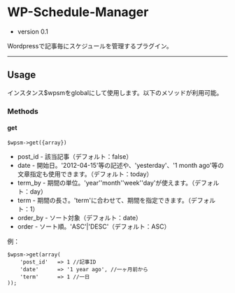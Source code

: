 # WP-Schedule-Manager

* version 0.1

Wordpressで記事毎にスケジュールを管理するプラグイン。

---

## Usage

インスタンス$wpsmをglobalにして使用します。以下のメソッドが利用可能。

### Methods

#### get

	$wpsm->get({array})

* post_id - 該当記事（デフォルト：false）
* date - 開始日。'2012-04-15'等の記述や、'yesterday'、'1 month ago'等の文章指定も使用できます。（デフォルト：today）
* term_by - 期間の単位。'year''month''week''day'が使えます。（デフォルト：day）
* term - 期間の長さ。'term'に合わせて、期間を指定できます。（デフォルト：1）
* order_by - ソート対象（デフォルト：date）
* order - ソート順。'ASC'|'DESC'（デフォルト：ASC）

例：

	$wpsm->get(array(
		'post_id'	=> 1 //記事ID
		'date'		=> '1 year ago', //一ヶ月前から
		'term'		=> 1 //一日
	));

